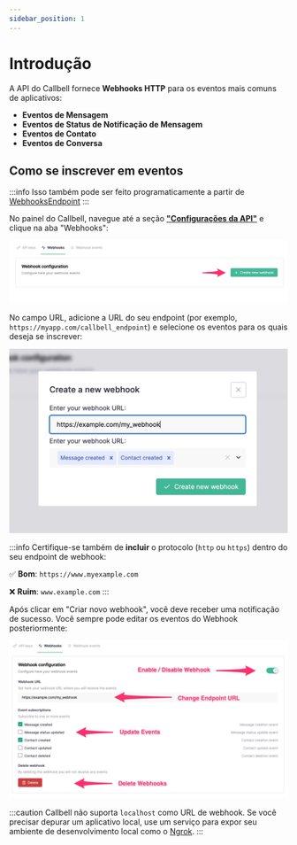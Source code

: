 ```yaml
---
sidebar_position: 1
---
```


# Introdução

A API do Callbell fornece **Webhooks HTTP** para os eventos mais comuns de aplicativos:

- **Eventos de Mensagem**
- **Eventos de Status de Notificação de Mensagem**
- **Eventos de Contato**
- **Eventos de Conversa**

## Como se inscrever em eventos

:::info
Isso também pode ser feito programaticamente a partir de [WebhooksEndpoint](./../webhooks_api/introduction.md)
:::

No painel do Callbell, navegue até a seção [**"Configurações da API"**](https://dash.callbell.eu/settings/api_settings/webhooks) e clique na aba "Webhooks":

![webhook_tab](./assets/webhook_tab.jpg)

No campo URL, adicione a URL do seu endpoint (por exemplo, `https://myapp.com/callbell_endpoint`) e selecione os eventos para os quais deseja se inscrever:

![webhook_create](./assets/webhook_create.jpg)

:::info
Certifique-se também de **incluir** o protocolo (`http` ou `https`) dentro do seu endpoint de webhook:

✅ **Bom**: `https://www.myexample.com`

❌ **Ruim**: `www.example.com`
:::

Após clicar em "Criar novo webhook", você deve receber uma notificação de sucesso. Você sempre pode editar os eventos do Webhook posteriormente:

![webhook_edit](./assets/webhook_edit.jpg)

:::caution
Callbell não suporta `localhost` como URL de webhook. Se você precisar depurar um aplicativo local, use um serviço para expor seu ambiente de desenvolvimento local como o [Ngrok](https://ngrok.com).
:::